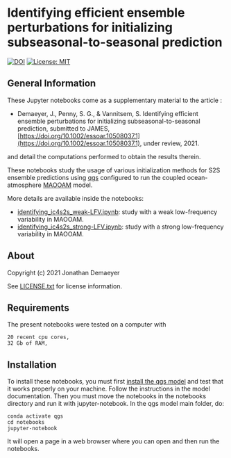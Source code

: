 
# Identifying efficient ensemble perturbations for initializing subseasonal-to-seasonal prediction 

[![DOI](https://zenodo.org/badge/DOI/10.5281/zenodo.5924282.svg)](https://doi.org/10.5281/zenodo.5924282)
[![License: MIT](https://img.shields.io/badge/License-MIT-yellow.svg)](https://opensource.org/licenses/MIT)

## General Information

These Jupyter notebooks come as a supplementary material to the article :

* Demaeyer, J., Penny, S. G., & Vannitsem, S. Identifying efficient ensemble perturbations for initializing subseasonal-to-seasonal prediction, submitted to JAMES, [https://doi.org/10.1002/essoar.10508037.1](https://doi.org/10.1002/essoar.10508037.1), under review, 2021.

and detail the computations performed to obtain the results therein.

These notebooks study the usage of various initialization methods for S2S ensemble predictions using [qgs](https://github.com/Climdyn/qgs) configured to run the coupled ocean-atmosphere [MAOOAM](https://github.com/Climdyn/MAOOAM) model.

More details are available inside the notebooks:

* [identifying_ic4s2s_weak-LFV.ipynb](./identifying_ic4s2s_weak-LFV.ipynb): study with a weak low-frequency variability in MAOOAM.
* [identifying_ic4s2s_strong-LFV.ipynb](./identifying_ic4s2s_strong-LFV.ipynb): study with a strong low-frequency variability in MAOOAM.

## About

Copyright (c) 2021 Jonathan Demaeyer

See [LICENSE.txt](./LICENSE.txt) for license information.

## Requirements

The present notebooks were tested on a computer with

    20 recent cpu cores,
    32 Gb of RAM,


## Installation

To install these notebooks, you must first [install the qgs model](https://qgs.readthedocs.io/en/latest/files/general_information.html#installation) and test that it works properly on your machine. Follow the instructions in the model documentation. Then you must move the notebooks in the notebooks directory and run it with jupyter-notebook. In the qgs model main folder, do:

    conda activate qgs
    cd notebooks
    jupyter-notebook

It will open a page in a web browser where you can open and then run the notebooks.

